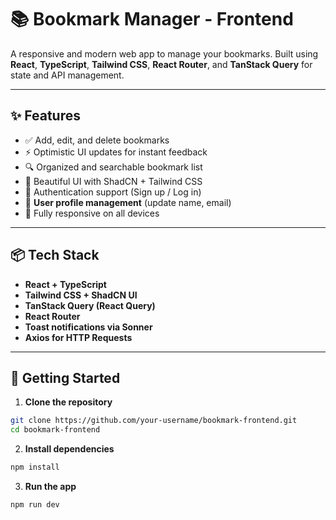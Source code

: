 # 📚 Bookmark Manager - Frontend

A responsive and modern web app to manage your bookmarks. Built using **React**, **TypeScript**, **Tailwind CSS**, **React Router**, and **TanStack Query** for state and API management.

---

## ✨ Features

- ✅ Add, edit, and delete bookmarks
- ⚡ Optimistic UI updates for instant feedback
- 🔍 Organized and searchable bookmark list
- 💅 Beautiful UI with ShadCN + Tailwind CSS
- 🔐 Authentication support (Sign up / Log in)
- 👤 **User profile management** (update name, email)
- 📱 Fully responsive on all devices

---

## 📦 Tech Stack

- **React + TypeScript**
- **Tailwind CSS + ShadCN UI**
- **TanStack Query (React Query)**
- **React Router**
- **Toast notifications via Sonner**
- **Axios for HTTP Requests**

---

## 🚀 Getting Started

1. **Clone the repository**

```bash
git clone https://github.com/your-username/bookmark-frontend.git
cd bookmark-frontend
```

2. **Install dependencies**

```bash
npm install
```

3. **Run the app**
```bash
npm run dev
```

